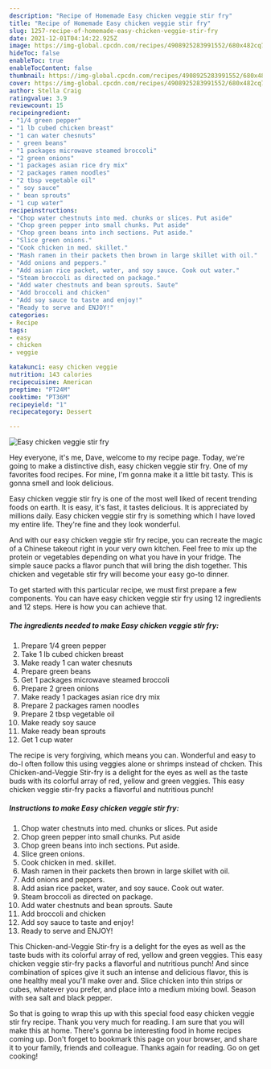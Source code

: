 ```yaml
---
description: "Recipe of Homemade Easy chicken veggie stir fry"
title: "Recipe of Homemade Easy chicken veggie stir fry"
slug: 1257-recipe-of-homemade-easy-chicken-veggie-stir-fry
date: 2021-12-01T04:14:22.925Z
image: https://img-global.cpcdn.com/recipes/4908925283991552/680x482cq70/easy-chicken-veggie-stir-fry-recipe-main-photo.jpg
hideToc: false
enableToc: true
enableTocContent: false
thumbnail: https://img-global.cpcdn.com/recipes/4908925283991552/680x482cq70/easy-chicken-veggie-stir-fry-recipe-main-photo.jpg
cover: https://img-global.cpcdn.com/recipes/4908925283991552/680x482cq70/easy-chicken-veggie-stir-fry-recipe-main-photo.jpg
author: Stella Craig
ratingvalue: 3.9
reviewcount: 15
recipeingredient:
- "1/4 green pepper"
- "1 lb cubed chicken breast"
- "1 can water chesnuts"
- " green beans"
- "1 packages microwave steamed broccoli"
- "2 green onions"
- "1 packages asian rice dry mix"
- "2 packages ramen noodles"
- "2 tbsp vegetable oil"
- " soy sauce"
- " bean sprouts"
- "1 cup water"
recipeinstructions:
- "Chop water chestnuts into med. chunks or slices. Put aside"
- "Chop green pepper into small chunks. Put aside"
- "Chop green beans into inch sections. Put aside."
- "Slice green onions."
- "Cook chicken in med. skillet."
- "Mash ramen in their packets then brown in large skillet with oil."
- "Add onions and peppers."
- "Add asian rice packet, water, and soy sauce. Cook out water."
- "Steam broccoli as directed on package."
- "Add water chestnuts and bean sprouts. Saute"
- "Add broccoli and chicken"
- "Add soy sauce to taste and enjoy!"
- "Ready to serve and ENJOY!"
categories:
- Recipe
tags:
- easy
- chicken
- veggie

katakunci: easy chicken veggie 
nutrition: 143 calories
recipecuisine: American
preptime: "PT24M"
cooktime: "PT36M"
recipeyield: "1"
recipecategory: Dessert

---
```



![Easy chicken veggie stir fry](https://img-global.cpcdn.com/recipes/4908925283991552/680x482cq70/easy-chicken-veggie-stir-fry-recipe-main-photo.jpg)

Hey everyone, it's me, Dave, welcome to my recipe page. Today, we're going to make a distinctive dish, easy chicken veggie stir fry. One of my favorites food recipes. For mine, I'm gonna make it a little bit tasty. This is gonna smell and look delicious.

Easy chicken veggie stir fry is one of the most well liked of recent trending foods on earth. It is easy, it's fast, it tastes delicious. It is appreciated by millions daily. Easy chicken veggie stir fry is something which I have loved my entire life. They're fine and they look wonderful.

And with our easy chicken veggie stir fry recipe, you can recreate the magic of a Chinese takeout right in your very own kitchen. Feel free to mix up the protein or vegetables depending on what you have in your fridge. The simple sauce packs a flavor punch that will bring the dish together. This chicken and vegetable stir fry will become your easy go-to dinner.


To get started with this particular recipe, we must first prepare a few components. You can have easy chicken veggie stir fry using 12 ingredients and 12 steps. Here is how you can achieve that.

<!--inarticleads1-->

##### The ingredients needed to make Easy chicken veggie stir fry:

1. Prepare 1/4 green pepper
1. Take 1 lb cubed chicken breast
1. Make ready 1 can water chesnuts
1. Prepare  green beans
1. Get 1 packages microwave steamed broccoli
1. Prepare 2 green onions
1. Make ready 1 packages asian rice dry mix
1. Prepare 2 packages ramen noodles
1. Prepare 2 tbsp vegetable oil
1. Make ready  soy sauce
1. Make ready  bean sprouts
1. Get 1 cup water


The recipe is very forgiving, which means you can. Wonderful and easy to do-I often follow this using veggies alone or shrimps instead of chcken. This Chicken-and-Veggie Stir-fry is a delight for the eyes as well as the taste buds with its colorful array of red, yellow and green veggies. This easy chicken veggie stir-fry packs a flavorful and nutritious punch! 

<!--inarticleads2-->

##### Instructions to make Easy chicken veggie stir fry:

1. Chop water chestnuts into med. chunks or slices. Put aside
1. Chop green pepper into small chunks. Put aside
1. Chop green beans into inch sections. Put aside.
1. Slice green onions.
1. Cook chicken in med. skillet.
1. Mash ramen in their packets then brown in large skillet with oil.
1. Add onions and peppers.
1. Add asian rice packet, water, and soy sauce. Cook out water.
1. Steam broccoli as directed on package.
1. Add water chestnuts and bean sprouts. Saute
1. Add broccoli and chicken
1. Add soy sauce to taste and enjoy!
1. Ready to serve and ENJOY!

This Chicken-and-Veggie Stir-fry is a delight for the eyes as well as the taste buds with its colorful array of red, yellow and green veggies. This easy chicken veggie stir-fry packs a flavorful and nutritious punch! And since combination of spices give it such an intense and delicious flavor, this is one healthy meal you&#39;ll make over and. Slice chicken into thin strips or cubes, whatever you prefer, and place into a medium mixing bowl. Season with sea salt and black pepper. 

So that is going to wrap this up with this special food easy chicken veggie stir fry recipe. Thank you very much for reading. I am sure that you will make this at home. There's gonna be interesting food in home recipes coming up. Don't forget to bookmark this page on your browser, and share it to your family, friends and colleague. Thanks again for reading. Go on get cooking!
